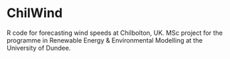 # ChilWind
R code for forecasting wind speeds at Chilbolton, UK.  MSc project for the programme in Renewable Energy &amp; Environmental Modelling at the University of Dundee.
